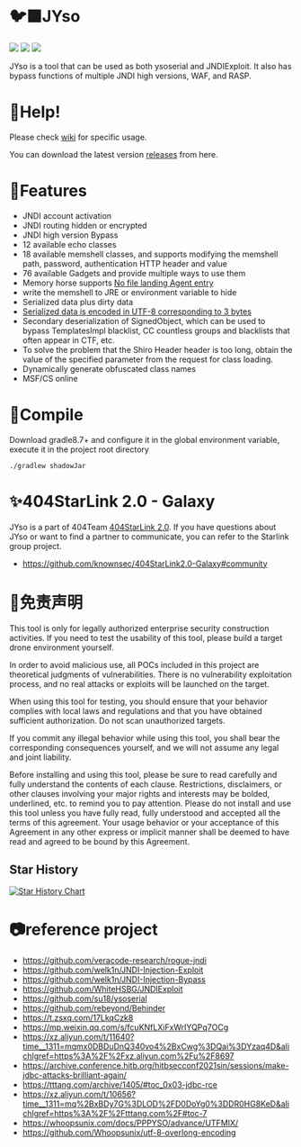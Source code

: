# 🐦‍⬛JYso

![](https://img.shields.io/badge/JDK-1.6+-orange)
![](https://img.shields.io/badge/gradle-8.7-blue)
![](https://img.shields.io/badge/SDL-Groovy-green)

JYso is a tool that can be used as both ysoserial and JNDIExploit. It also has bypass functions of multiple JNDI high versions, WAF, and RASP.

# 🦜Help!

Please check [wiki](https://github.com/qi4L/JYso/wiki) for specific usage.

You can download the latest version [releases](https://github.com/qi4L/JYso/releases) from here.

# 🐲Features

+ JNDI account activation
+ JNDI routing hidden or encrypted
+ JNDI high version Bypass
+ 12 available echo classes
+ 18 available memshell classes, and supports modifying the memshell path, password, authentication HTTP header and value
+ 76 available Gadgets and provide multiple ways to use them
+ Memory horse supports [No file landing Agent entry](https://xz.aliyun.com/t/10075?time__1311=mq%2BxBD9QDQe4yDBkPoN%2BuDAO%3DnB5x&alichlgref=https%3A%2F%2Fxz.aliyun.com%2Fsearch%3Fkeyword%3Drebeyond)
+ write the memshell to JRE or environment variable to hide
+ Serialized data plus dirty data
+ [Serialized data is encoded in UTF-8 corresponding to 3 bytes](https://whoopsunix.com/docs/PPPYSO/advance/UTFMIX/)
+ Secondary deserialization of SignedObject, which can be used to bypass TemplatesImpl blacklist, CC countless groups and blacklists that often appear in CTF, etc.
+ To solve the problem that the Shiro Header header is too long, obtain the value of the specified parameter from the request for class loading.
+ Dynamically generate obfuscated class names
+ MSF/CS online

# 🐯Compile

Download gradle8.7+ and configure it in the global environment variable, execute it in the project root directory

```shell
./gradlew shadowJar
```

# ✨404StarLink 2.0 - Galaxy

JYso is a part of 404Team [404StarLink 2.0](https://github.com/knownsec/404StarLink). If you have questions about JYso or want to find a partner to communicate, you can refer to the Starlink group project.

+ https://github.com/knownsec/404StarLink2.0-Galaxy#community

# 👮免责声明

This tool is only for legally authorized enterprise security construction activities. If you need to test the usability of this tool, please build a target drone environment yourself.

In order to avoid malicious use, all POCs included in this project are theoretical judgments of vulnerabilities. There is no vulnerability exploitation process, and no real attacks or exploits will be launched on the target.

When using this tool for testing, you should ensure that your behavior complies with local laws and regulations and that you have obtained sufficient authorization. Do not scan unauthorized targets.

If you commit any illegal behavior while using this tool, you shall bear the corresponding consequences yourself, and we will not assume any legal and joint liability.

Before installing and using this tool, please be sure to read carefully and fully understand the contents of each clause. Restrictions, disclaimers, or other clauses involving your major rights and interests may be bolded, underlined, etc. to remind you to pay attention. Please do not install and use this tool unless you have fully read, fully understood and accepted all the terms of this agreement. Your usage behavior or your acceptance of this Agreement in any other express or implicit manner shall be deemed to have read and agreed to be bound by this Agreement.

## Star History

[![Star History Chart](https://api.star-history.com/svg?repos=qi4L/JYso&type=Date)](https://star-history.com/#qi4L/JYso&Date)

# 📷reference project

- https://github.com/veracode-research/rogue-jndi
- https://github.com/welk1n/JNDI-Injection-Exploit
- https://github.com/welk1n/JNDI-Injection-Bypass
- https://github.com/WhiteHSBG/JNDIExploit
- https://github.com/su18/ysoserial
- https://github.com/rebeyond/Behinder
- https://t.zsxq.com/17LkqCzk8
- https://mp.weixin.qq.com/s/fcuKNfLXiFxWrIYQPq7OCg
- https://xz.aliyun.com/t/11640?time__1311=mqmx0DBDuDnQ340vo4%2BxCwg%3DQai%3DYzaq4D&alichlgref=https%3A%2F%2Fxz.aliyun.com%2Fu%2F8697
- https://archive.conference.hitb.org/hitbsecconf2021sin/sessions/make-jdbc-attacks-brilliant-again/
- https://tttang.com/archive/1405/#toc_0x03-jdbc-rce
- https://xz.aliyun.com/t/10656?time__1311=mq%2BxBDy7G%3DLOD%2FD0DoYg0%3DDR0HG8KeD&alichlgref=https%3A%2F%2Ftttang.com%2F#toc-7
- https://whoopsunix.com/docs/PPPYSO/advance/UTFMIX/
- https://github.com/Whoopsunix/utf-8-overlong-encoding

